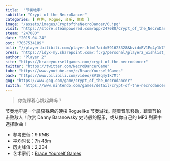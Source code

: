```yaml
---
title:  "节奏地牢"
subtitle: "Crypt of the NecroDancer"
categories: [ 在售, Rogue, 音乐, 像素 ]
image: "/assets/images/CryptoftheNecroDancer/0.jpg"
visit: "https://store.steampowered.com/app/247080/Crypt_of_the_NecroDancer/"
steam: "247080"
date: "2015-04-24"
ost: "7057534189"
bili: "//player.bilibili.com/player.html?aid=591623328&bvid=BV1Eq4y1k7Mt&cid=439393014&page=5"
press: "https://ldyx-my.sharepoint.com/:f:/g/personal/player2_wishlist_one/EtidXNYl-yBNsIBZDRvhsKwB-aO1FGfeSE2uKV_AQXRL7w?e=NJDq7p"
author: "Player 2"
site: "https://braceyourselfgames.com/crypt-of-the-necrodancer"
twitter: "https://twitter.com/NecroDancerGame"
tube: "https://www.youtube.com/c/BraceYourselfGames"
back: "https://www.bilibili.com/video/BV1Eq4y1k7Mt"
gog: "https://www.gog.com/game/crypt_of_the_necrodancer"
switch: "https://www.nintendo.com/games/detail/crypt-of-the-necrodancer-nintendo-switch-edition-switch"
---
```


> 你能踩着心跳起舞吗？

节奏地牢是一个屡获殊荣的硬核 Roguelike 节奏游戏。随着音乐移动，踏着节拍击败敌人！欣赏 Danny Baranowsky 史诗般的配乐，或从你自己的 MP3 列表中选择歌曲！

- 参考史低：9 RMB
- 平均时长：7h 48m
- 历史峰值：2,234
- 艺术家们：[Brace Yourself Games](https://braceyourselfgames.com)
